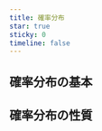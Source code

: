 ```yaml
---
title: 確率分布
star: true
sticky: 0
timeline: false
---
```


## 確率分布の基本

<div class="vp-card-container">

<VPCard
  title="一様分布"
  desc="PDF・CDF・期待値・分散"
  link="/posts/probability_distribution/uniform.html"
/>

<VPCard
  title="標準正規分布"
  desc="PDF・CDF・期待値・分散"
  link="/posts/probability_distribution/standard_normal1.html"
/>

<VPCard
  title="正規分布"
  desc="PDF・CDF・期待値・分散"
  link="/posts/probability_distribution/normal.html"
/>

<VPCard
  title="二項分布"
  desc="PDF・CDF・期待値・分散"
  link="/posts/probability_distribution/binomial.html"
/>

</div>

## 確率分布の性質

<div class="vp-card-container">

<VPCard
  title="標準正規分布の t 次モーメント"
  desc="導出・ガウス積分"
  link="/posts/probability_distribution/standard_normal2.html"
/>

</div>
